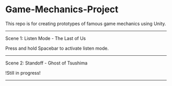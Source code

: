 # Game-Mechanics-Project
 
This repo is for creating prototypes of famous game mechanics using Unity.

-----------------------------------------------------------------------------------------------------

Scene 1: Listen Mode - The Last of Us

Press and hold Spacebar to activate listen mode.

-----------------------------------------------------------------------------------------------------

Scene 2: Standoff - Ghost of Tsushima

!Still in progress!

-----------------------------------------------------------------------------------------------------
